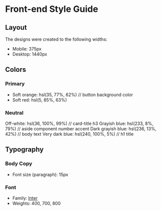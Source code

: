 # Front-end Style Guide

## Layout

The designs were created to the following widths:

- Mobile: 375px
- Desktop: 1440px

## Colors

### Primary

- Soft orange: hsl(35, 77%, 62%) // button background color
- Soft red: hsl(5, 85%, 63%)

### Neutral

Off-white: hsl(36, 100%, 99%) // card-title h3
Grayish blue: hsl(233, 8%, 79%) // aside component number accent
Dark grayish blue: hsl(236, 13%, 42%) // body text
Very dark blue: hsl(240, 100%, 5%) // h1 title

## Typography

### Body Copy

- Font size (paragraph): 15px

### Font

- Family: [Inter](https://fonts.google.com/specimen/Inter)
- Weights: 400, 700, 800
